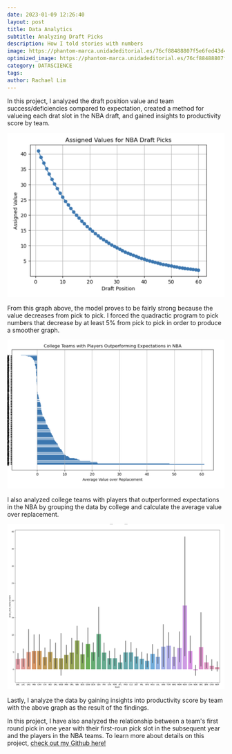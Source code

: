 ```yaml
---
date: 2023-01-09 12:26:40
layout: post
title: Data Analytics
subtitle: Analyzing Draft Picks 
description: How I told stories with numbers
image: https://phantom-marca.unidadeditorial.es/76cf88488807f5e6fed43d4705c9859f/resize/828/f/jpg/assets/multimedia/imagenes/2022/02/02/16437899001758.jpg
optimized_image: https://phantom-marca.unidadeditorial.es/76cf88488807f5e6fed43d4705c9859f/resize/828/f/jpg/assets/multimedia/imagenes/2022/02/02/16437899001758.jpg
category: DATASCIENCE
tags:
author: Rachael Lim
---
```


In this project, I analyzed the draft position value and team success/deficiencies compared to expectation, created a method for valueing each drat slot in the NBA draft, and gained insights to productivity score by team. 

![Line Graph](/assets/img/2im1.png "Line Graph")

From this graph above, the model proves to be fairly strong because the value decreases from pick to pick. I forced the quadractic program to pick numbers that decrease by at least 5% from pick to pick in order to produce a smoother graph. 

![Barplot](/assets/img/2im2.png "Barplot")

I also analyzed college teams with players that outperformed expectations in the NBA by grouping the data by college and calculate the average value over replacement. 

![Barplot](/assets/img/2im3.png "Barplot")

Lastly, I analyze the data by gaining insights into productivity score by team with the above graph as the result of the findings. 

In this project, I have also analyzed the relationship between a team's first round pick in one year with their first-roun pick slot in the subsequent year and the players in the NBA teams. To learn more about details on this project, <a href="https://github.com/RachaelLim01/NBA-teams.git">check out my Github here! </a> 




